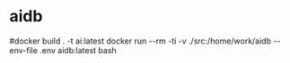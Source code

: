 # aidb
#docker build . -t ai:latest
docker run --rm -ti -v ./src:/home/work/aidb --env-file .env aidb:latest bash